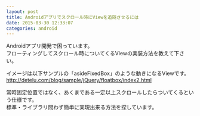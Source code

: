 ```yaml
---
layout: post
title: Androidアプリでスクロール時にViewを追随させるには
date: 2015-03-30 12:33:07
categories: android
---
```

<p>Androidアプリ開発で困っています。<br>
フローティングしてスクロール時についてくるViewの実装方法を教えて下さい。</p>

<p>イメージは以下サンプルの「asideFixedBox」のような動きになるViewです。<br>
<a href="http://detelu.com/blog/sample/jQuery/floatbox/index2.html" rel="nofollow">http://detelu.com/blog/sample/jQuery/floatbox/index2.html</a></p>

<p>常時固定位置ではなく、あくまである一定以上スクロールしたらついてくるという仕様です。<br>
標準・ライブラリ問わず簡単に実現出来る方法を探しています。</p>
